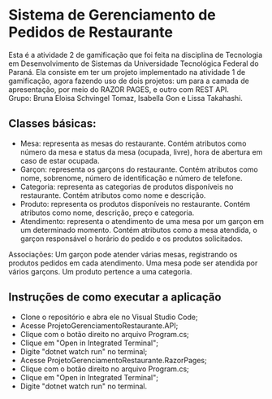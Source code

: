 <h1>Sistema de Gerenciamento de Pedidos de Restaurante</h1>

Esta é a atividade 2 de gamificação que foi feita na disciplina de Tecnologia em Desenvolvimento de Sistemas da Universidade Tecnológica Federal do Paraná. Ela consiste em ter um projeto implementado na atividade 1 de gamificação, agora fazendo uso de dois projetos: um para a camada de apresentação, por meio do RAZOR PAGES, e outro com REST API.
<br>
Grupo: Bruna Eloisa Schvingel Tomaz, Isabella Gon e Lissa Takahashi.
<h2>Classes básicas:</h2>

* Mesa: representa as mesas do restaurante. Contém atributos como número da mesa e status da mesa (ocupada, livre), hora de abertura em caso de estar ocupada.
* Garçon: representa os garçons do restaurante. Contém atributos como nome, sobrenome, número de identificação e número de telefone.
* Categoria: representa as categorias de produtos disponíveis no restaurante. Contém atributos como nome e descrição.
* Produto: representa os produtos disponíveis no restaurante. Contém atributos como nome, descrição, preço e categoria.
* Atendimento: representa o atendimento de uma mesa por um garçon em um determinado momento. Contém atributos como a mesa atendida, o garçon responsável o horário do pedido e os produtos solicitados.

Associações: Um garçon pode atender várias mesas, registrando os produtos pedidos em cada atendimento. Uma mesa pode ser atendida por vários garçons.  Um produto pertence a uma categoria.

<h2>Instruções de como executar a aplicação</h2>

* Clone o repositório e abra ele no Visual Studio Code;
* Acesse ProjetoGerenciamentoRestaurante.API;
* Clique com o botão direito no arquivo Program.cs;
* Clique em "Open in Integrated Terminal";
* Digite "dotnet watch run" no terminal;
* Acesse ProjetoGerenciamentoRestaurante.RazorPages;
* Clique com o botão direito no arquivo Program.cs;
* Clique em "Open in Integrated Terminal";
* Digite "dotnet watch run" no terminal.